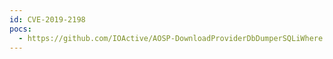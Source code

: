 ```yaml
---
id: CVE-2019-2198
pocs:
  - https://github.com/IOActive/AOSP-DownloadProviderDbDumperSQLiWhere
---
```

